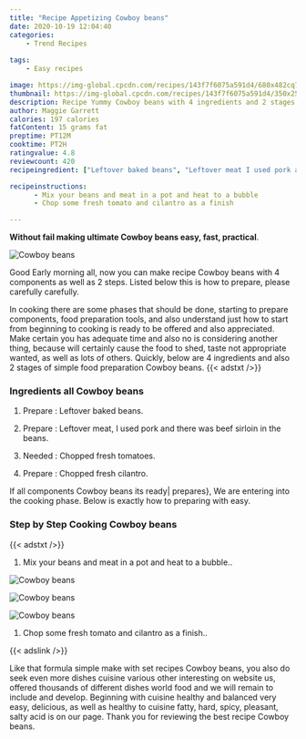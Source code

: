 ```yaml
---
title: "Recipe Appetizing Cowboy beans"
date: 2020-10-19 12:04:40
categories:
    - Trend Recipes
    
tags:
    - Easy recipes

image: https://img-global.cpcdn.com/recipes/143f7f6075a591d4/680x482cq70/cowboy-beans-recipe-main-photo.jpg
thumbnail: https://img-global.cpcdn.com/recipes/143f7f6075a591d4/350x250cq70/cowboy-beans-recipe-main-photo.jpg
description: Recipe Yummy Cowboy beans with 4 ingredients and 2 stages of easy cooking.
author: Maggie Garrett
calories: 197 calories
fatContent: 15 grams fat
preptime: PT12M
cooktime: PT2H
ratingvalue: 4.8
reviewcount: 420
recipeingredient: ["Leftover baked beans", "Leftover meat I used pork and there was beef sirloin in the beans", "Chopped fresh tomatoes", "Chopped fresh cilantro"]

recipeinstructions: 
      - Mix your beans and meat in a pot and heat to a bubble 
      - Chop some fresh tomato and cilantro as a finish

---
```




**Without fail making ultimate Cowboy beans easy, fast, practical**. 


![Cowboy beans](https://img-global.cpcdn.com/recipes/143f7f6075a591d4/680x482cq70/cowboy-beans-recipe-main-photo.jpg "Cowboy beans")




Good Early morning all, now you can make recipe Cowboy beans with 4 components as well as 2 steps. Listed below this is how to prepare, please carefully carefully.

In cooking there are some phases that should be done, starting to prepare components, food preparation tools, and also understand just how to start from beginning to cooking is ready to be offered and also appreciated. Make certain you has adequate time and also no is considering another thing, because will certainly cause the food to shed, taste not appropriate wanted, as well as lots of others. Quickly, below are 4 ingredients and also 2 stages of simple food preparation Cowboy beans.
{{< adstxt />}}

### Ingredients all Cowboy beans


1. Prepare  : Leftover baked beans.

1. Prepare  : Leftover meat, I used pork and there was beef sirloin in the beans.

1. Needed  : Chopped fresh tomatoes.

1. Prepare  : Chopped fresh cilantro.



If all components Cowboy beans its ready| prepares}, We are entering into the cooking phase. Below is exactly how to preparing with easy.

### Step by Step Cooking Cowboy beans

{{< adstxt />}}


1. Mix your beans and meat in a pot and heat to a bubble..



![Cowboy beans](https://img-global.cpcdn.com/steps/b43ae47eb6234978/160x128cq70/cowboy-beans-recipe-step-1-photo.jpg" "Cowboy beans")

![Cowboy beans](https://img-global.cpcdn.com/steps/303ad5104ccfdc67/160x128cq70/cowboy-beans-recipe-step-1-photo.jpg" "Cowboy beans")

![Cowboy beans](https://img-global.cpcdn.com/steps/1106483cca820a14/160x128cq70/cowboy-beans-recipe-step-1-photo.jpg" "Cowboy beans")



1. Chop some fresh tomato and cilantro as a finish..





{{< adslink />}}

Like that formula simple make with set recipes Cowboy beans, you also do seek even more dishes cuisine various other interesting on website us, offered thousands of different dishes world food and we will remain to include and develop. Beginning with cuisine healthy and balanced very easy, delicious, as well as healthy to cuisine fatty, hard, spicy, pleasant, salty acid is on our page. Thank you for reviewing the best recipe Cowboy beans.
